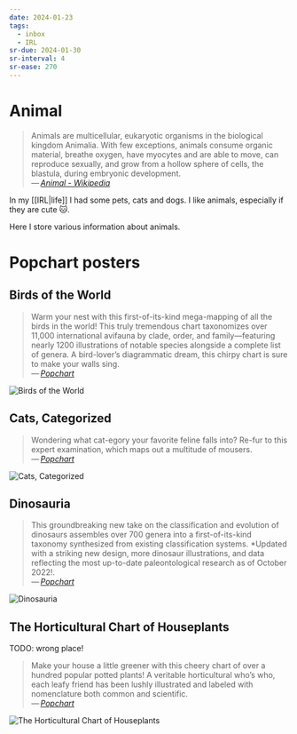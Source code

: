 ```yaml
---
date: 2024-01-23
tags:
  - inbox
  - IRL
sr-due: 2024-01-30
sr-interval: 4
sr-ease: 270
---
```


# Animal

> Animals are multicellular, eukaryotic organisms in the biological kingdom
> Animalia. With few exceptions, animals consume organic material, breathe
> oxygen, have myocytes and are able to move, can reproduce sexually, and grow
> from a hollow sphere of cells, the blastula, during embryonic development.\
> — <cite>[Animal - Wikipedia](https://en.wikipedia.org/wiki/Animal)</cite>

In my [[IRL|life]] I had some pets, cats and dogs. I like animals,
especially if they are cute 🐱.

Here I store various information about animals.

# Popchart posters

## Birds of the World

> Warm your nest with this first-of-its-kind mega-mapping of all the birds in
> the world! This truly tremendous chart taxonomizes over 11,000 international
> avifauna by clade, order, and family—featuring nearly 1200 illustrations of
> notable species alongside a complete list of genera. A bird-lover’s
> diagrammatic dream, this chirpy chart is sure to make your walls sing.\
> — <cite>[Popchart](https://popchart.co/products/birds-of-the-world)</cite>

![Birds of the World](img/P5-BirdsoftheWorld_Zoom.webp)

## Cats, Categorized

> Wondering what cat-egory your favorite feline falls into? Re-fur to this
> expert examination, which maps out a multitude of mousers.\
> — <cite>[Popchart](https://popchart.co/products/cats-categorized)</cite>

![Cats, Categorized](img/P-DomesticCats_Zoom.webp)

## Dinosauria

> This groundbreaking new take on the classification and evolution of dinosaurs
> assembles over 700 genera into a first-of-its-kind taxonomy synthesized from
> existing classification systems. *Updated with a striking new design, more
> dinosaur illustrations, and data reflecting the most up-to-date
> paleontological research as of October 2022!.\
> — <cite>[Popchart](https://popchart.co/products/dinosauria)</cite>

![Dinosauria](img/Dinosauria_92399D43-F496-4620-B387-0CCF698EF01B.webp)

## The Horticultural Chart of Houseplants

TODO: wrong place!

> Make your house a little greener with this cheery chart of over a hundred
> popular potted plants! A veritable horticultural who’s who, each leafy friend
> has been lushly illustrated and labeled with nomenclature both common and
> scientific.\
> — <cite>[Popchart](https://popchart.co/products/the-horticultural-chart-of-houseplants)</cite>

![The Horticultural Chart of Houseplants](img/P2-Houseplants_Zoom_44feb4fb-caea-49b6-95b2-25c00fb0ac18.webp)

